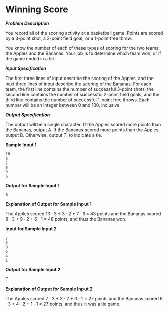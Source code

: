 # Winning Score

***Problem Description***

You record all of the scoring activity at a basketball game. Points are scored by a 3-point shot, a 2-point field goal, or a 1-point free throw.

You know the number of each of these types of scoring for the two teams: the Apples and the Bananas. Your job is to determine which team won, or if the game ended in a tie.

***Input Specification***

The first three lines of input describe the scoring of the Apples, and the next three lines of input
describe the scoring of the Bananas. For each team, the first line contains the number of successful 3-point shots, the second line contains the number of successful 2-point field goals, and the third line contains the number of successful 1-point free throws. Each number will be an integer between
0 and 100, inclusive.

***Output Specification***

The output will be a single character. If the Apples scored more points than the Bananas, output A. If the Bananas scored more points than the Apples, output B. Otherwise, output *T*, to indicate a tie.

**Sample Input 1**

```
10
3
7
8
9
6
```

**Output for Sample Input 1**

```
B
```

**Explanation of Output for Sample Input 1**

The Apples scored 10 · 3 + 3 · 2 + 7 · 1 = 43 points and the Bananas scored 8 · 3 + 9 · 2 + 6 · 1 = 48
points, and thus the Bananas won.

**Input for Sample Input 2**

```
7
3
0
6
4
1
```

**Output for Sample Input 2**

T

**Explanation of Output for Sample Input 2**

The Apples scored 7 · 3 + 3 · 2 + 0 · 1 = 27 points and the Bananas scored 6 · 3 + 4 · 2 + 1 · 1 = 27 points, and thus it was a tie game.